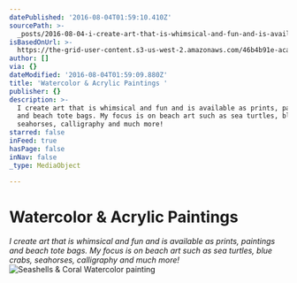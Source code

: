 ```yaml
---
datePublished: '2016-08-04T01:59:10.410Z'
sourcePath: >-
  _posts/2016-08-04-i-create-art-that-is-whimsical-and-fun-and-is-available-as-p.md
isBasedOnUrl: >-
  https://the-grid-user-content.s3-us-west-2.amazonaws.com/46b4b91e-aca4-4247-ba8a-e74332f32b39.jpg
author: []
via: {}
dateModified: '2016-08-04T01:59:09.880Z'
title: 'Watercolor & Acrylic Paintings '
publisher: {}
description: >-
  I create art that is whimsical and fun and is available as prints, paintings
  and beach tote bags. My focus is on beach art such as sea turtles, blue crabs,
  seahorses, calligraphy and much more!
starred: false
inFeed: true
hasPage: false
inNav: false
_type: MediaObject

---
```

# Watercolor & Acrylic Paintings 

_I create art that is whimsical and fun and is available as prints, paintings and beach tote bags. My focus is on beach art such as sea turtles, blue crabs, seahorses, calligraphy and much more!_
![Seashells & Coral Watercolor painting](https://the-grid-user-content.s3-us-west-2.amazonaws.com/1f0e4c75-dd27-4df3-84c8-7fb20e30962c.jpg)
